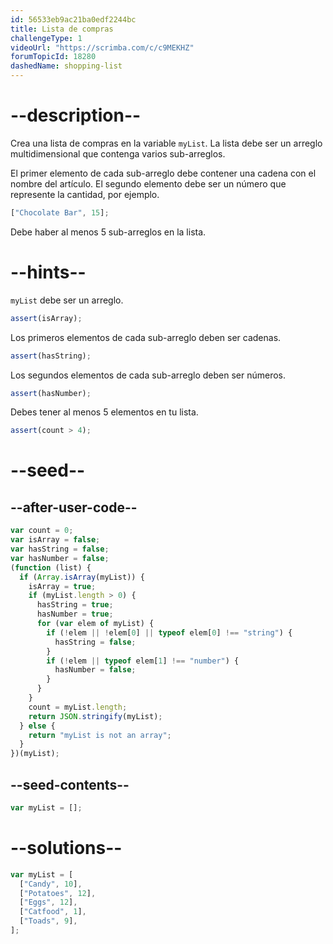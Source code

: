 ```yaml
---
id: 56533eb9ac21ba0edf2244bc
title: Lista de compras
challengeType: 1
videoUrl: "https://scrimba.com/c/c9MEKHZ"
forumTopicId: 18280
dashedName: shopping-list
---
```


# --description--

Crea una lista de compras en la variable `myList`. La lista debe ser un arreglo multidimensional que contenga varios sub-arreglos.

El primer elemento de cada sub-arreglo debe contener una cadena con el nombre del artículo. El segundo elemento debe ser un número que represente la cantidad, por ejemplo.

```js
["Chocolate Bar", 15];
```

Debe haber al menos 5 sub-arreglos en la lista.

# --hints--

`myList` debe ser un arreglo.

```js
assert(isArray);
```

Los primeros elementos de cada sub-arreglo deben ser cadenas.

```js
assert(hasString);
```

Los segundos elementos de cada sub-arreglo deben ser números.

```js
assert(hasNumber);
```

Debes tener al menos 5 elementos en tu lista.

```js
assert(count > 4);
```

# --seed--

## --after-user-code--

```js
var count = 0;
var isArray = false;
var hasString = false;
var hasNumber = false;
(function (list) {
  if (Array.isArray(myList)) {
    isArray = true;
    if (myList.length > 0) {
      hasString = true;
      hasNumber = true;
      for (var elem of myList) {
        if (!elem || !elem[0] || typeof elem[0] !== "string") {
          hasString = false;
        }
        if (!elem || typeof elem[1] !== "number") {
          hasNumber = false;
        }
      }
    }
    count = myList.length;
    return JSON.stringify(myList);
  } else {
    return "myList is not an array";
  }
})(myList);
```

## --seed-contents--

```js
var myList = [];
```

# --solutions--

```js
var myList = [
  ["Candy", 10],
  ["Potatoes", 12],
  ["Eggs", 12],
  ["Catfood", 1],
  ["Toads", 9],
];
```
